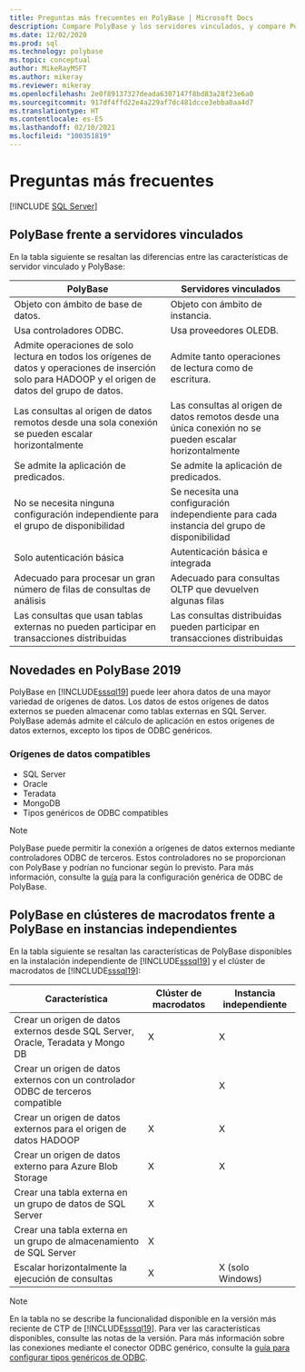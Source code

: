 ```yaml
---
title: Preguntas más frecuentes en PolyBase | Microsoft Docs
description: Compare PolyBase y los servidores vinculados, y compare PolyBase en clústeres de macrodatos y en instancias independientes. Descubra las novedades de PolyBase 2019.
ms.date: 12/02/2020
ms.prod: sql
ms.technology: polybase
ms.topic: conceptual
author: MikeRayMSFT
ms.author: mikeray
ms.reviewer: mikeray
ms.openlocfilehash: 2e0f89137327deada6307147f8bd83a28f23e6a0
ms.sourcegitcommit: 917df4ffd22e4a229af7dc481dcce3ebba0aa4d7
ms.translationtype: HT
ms.contentlocale: es-ES
ms.lasthandoff: 02/10/2021
ms.locfileid: "100351819"
---
```

# <a name="frequently-asked-questions"></a>Preguntas más frecuentes

 [!INCLUDE [SQL Server](../../includes/applies-to-version/sqlserver.md)]

## <a name="polybase-vs-linked-servers"></a>PolyBase frente a servidores vinculados
En la tabla siguiente se resaltan las diferencias entre las características de servidor vinculado y PolyBase:

|PolyBase | Servidores vinculados|
|--------------------------|--------------------------|  
|Objeto con ámbito de base de datos.|Objeto con ámbito de instancia.|
|Usa controladores ODBC.|Usa proveedores OLEDB.|
|Admite operaciones de solo lectura en todos los orígenes de datos y operaciones de inserción solo para HADOOP y el origen de datos del grupo de datos.|Admite tanto operaciones de lectura como de escritura.|
|Las consultas al origen de datos remotos desde una sola conexión se pueden escalar horizontalmente |Las consultas al origen de datos remotos desde una única conexión no se pueden escalar horizontalmente|
|Se admite la aplicación de predicados.|Se admite la aplicación de predicados.|
|No se necesita ninguna configuración independiente para el grupo de disponibilidad|Se necesita una configuración independiente para cada instancia del grupo de disponibilidad|
|Solo autenticación básica|Autenticación básica e integrada|
|Adecuado para procesar un gran número de filas de consultas de análisis|Adecuado para consultas OLTP que devuelven algunas filas|
|Las consultas que usan tablas externas no pueden participar en transacciones distribuidas|Las consultas distribuidas pueden participar en transacciones distribuidas|

## <a name="whats-new-in-polybase-2019"></a>Novedades en PolyBase 2019 

PolyBase en [!INCLUDE[sssql19](../../includes/sssql19-md.md)] puede leer ahora datos de una mayor variedad de orígenes de datos. Los datos de estos orígenes de datos externos se pueden almacenar como tablas externas en SQL Server. PolyBase además admite el cálculo de aplicación en estos orígenes de datos externos, excepto los tipos de ODBC genéricos.

### <a name="compatible-data-sources"></a>Orígenes de datos compatibles

- SQL Server
- Oracle
- Teradata
- MongoDB
- Tipos genéricos de ODBC compatibles
  
> [!NOTE]
> PolyBase puede permitir la conexión a orígenes de datos externos mediante controladores ODBC de terceros. Estos controladores no se proporcionan con PolyBase y podrían no funcionar según lo previsto. Para más información, consulte la [guía](../../relational-databases/polybase/polybase-configure-odbc-generic.md) para la configuración genérica de ODBC de PolyBase.  

## <a name="polybase-in-big-data-clusters-vs-polybase-in-stand-alone-instances"></a>PolyBase en clústeres de macrodatos frente a PolyBase en instancias independientes

En la tabla siguiente se resaltan las características de PolyBase disponibles en la instalación independiente de [!INCLUDE[sssql19](../../includes/sssql19-md.md)] y el clúster de macrodatos de [!INCLUDE[sssql19](../../includes/sssql19-md.md)]:

|Característica |Clúster de macrodatos|Instancia independiente|
|--------------------------|--------------------------|---------|   
|Crear un origen de datos externos desde SQL Server, Oracle, Teradata y Mongo DB |X|X|
|Crear un origen de datos externos con un controlador ODBC de terceros compatible | | X|
|Crear un origen de datos externos para el origen de datos HADOOP | X| X|
|Crear un origen de datos externo para Azure Blob Storage | X| X|
|Crear una tabla externa en un grupo de datos de SQL Server | X| |
|Crear una tabla externa en un grupo de almacenamiento de SQL Server | X| |
|Escalar horizontalmente la ejecución de consultas | X| X (solo Windows) |

> [!NOTE]
>En la tabla no se describe la funcionalidad disponible en la versión más reciente de CTP de [!INCLUDE[sssql19](../../includes/sssql19-md.md)]. Para ver las características disponibles, consulte las notas de la versión. Para más información sobre las conexiones mediante el conector ODBC genérico, consulte la [guía para configurar tipos genéricos de ODBC](polybase-configure-odbc-generic.md).
